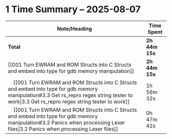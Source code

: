 # 1 Time Summary – 2025-08-07

| Note/Heading | Time Spent |
|--------------|------------|
| **Total** | **2h 44m 15s** |
| [[001 Turn EWRAM and ROM Structs into C Structs and embed into type for gdb memory manipulation]] | **2h 44m 15s** |
| &nbsp;&nbsp;&nbsp;&nbsp;[[001 Turn EWRAM and ROM Structs into C Structs and embed into type for gdb memory manipulation#3.3 Get rs_repro regex string tester to work\|3.3 Get rs_repro regex string tester to work]] | 1h 56m 32s |
| &nbsp;&nbsp;&nbsp;&nbsp;[[001 Turn EWRAM and ROM Structs into C Structs and embed into type for gdb memory manipulation#3.2 Panics when processing Lexer files\|3.2 Panics when processing Lexer files]] | 0h 47m 42s |

